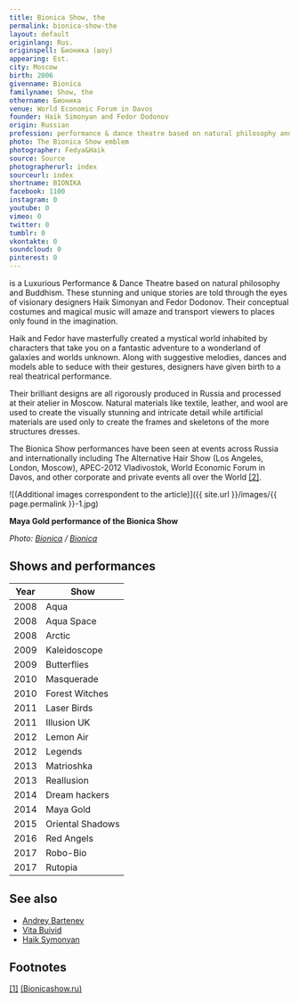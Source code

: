 ```yaml
---
title: Bionica Show, the
permalink: bionica-show-the
layout: default
originlang: Rus.
originspell: Бионика (шоу)
appearing: Est.
city: Moscow
birth: 2006
givenname: Bionica
familyname: Show, the
othername: Бионика
venue: World Economic Forum in Davos
founder: Haik Simonyan and Fedor Dodonov
origin: Russian
profession: performance & dance theatre based on natural philosophy and Buddhism, founded by Haik Simonyan and Fedor Dodonov
photo: The Bionica Show emblem
photographer: Fedya&Haik
source: Source
photographerurl: index
sourceurl: index
shortname: BIONIKA
facebook: 1100
instagram: 0
youtube: 0
vimeo: 0
twitter: 0
tumblr: 0
vkontakte: 0
soundcloud: 0
pinterest: 0
---
```


is a Luxurious Performance & Dance Theatre based on natural philosophy and Buddhism. These stunning and unique stories are told through the eyes of visionary designers Haik Simonyan and Fedor Dodonov. Their conceptual costumes and magical music will amaze and transport viewers to places only found in the imagination.

Haik and Fedor have masterfully created a mystical world inhabited by characters that take you on a fantastic adventure to a wonderland of galaxies and worlds unknown. Along with suggestive melodies, dances and models able to seduce with their gestures, designers have given birth to a real theatrical performance.

Their brilliant designs are all rigorously produced in Russia and processed at their atelier in Moscow. Natural materials like textile, leather, and wool are used to create the visually stunning and intricate detail while artificial materials are used only to create the frames and skeletons of the more structures dresses.

The Bionica Show performances have been seen at events across Russia and internationally including The Alternative Hair Show (Los Angeles, London, Moscow), APEC-2012 Vladivostok, World Economic Forum in Davos, and other corporate and private events all over the World <span id="a2">[\[2\]](#f2)</span>.

![(Additional images correspondent to the article)]({{ site.url }}/images/{{ page.permalink }}-1.jpg)

**Maya Gold performance of the Bionica Show**

*Photo: [Bionica](index) / [Bionica](index)*

## Shows and performances

|Year|Show|
|-|-|
|2008|Aqua|
|2008|Aqua Space|
|2008|Arctic|
|2009|Kaleidoscope|
|2009|Butterflies|
|2010|Masquerade|
|2010|Forest Witches|
|2011|Laser Birds|
|2011|Illusion UK|
|2012|Lemon Air|
|2012|Legends|
|2013|Matrioshka|
|2013|Reallusion|
|2014|Dream hackers|
|2014|Maya Gold|
|2015|Oriental Shadows|
|2016|Red Angels|
|2017|Robo-Bio|
|2017|Rutopia|

## See also

+ [Andrey Bartenev](bartenev-andrey)
+ [Vita Buivid](buivid-vita)
+ [Haik Symonyan ](haik-simonyan)

## Footnotes

[[1]](#a1) <span id="f1"></span> [(Bionicashow.ru)](http://bionicashow.ru/)
